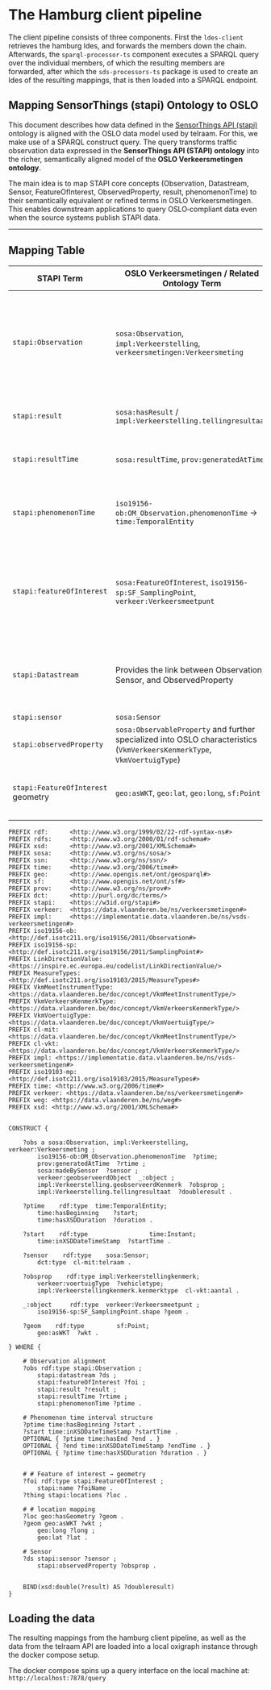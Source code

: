 # The Hamburg client pipeline

The client pipeline consists of three components. First the `ldes-client` retrieves the hamburg ldes, and forwards the members down the chain.
Afterwards, the `sparql-processor-ts` component executes a SPARQL query over the individual members, of which the resulting members are forwarded, 
after which the `sds-processors-ts` package is used to create an ldes of the resulting mappings, that is then loaded into a SPARQL endpoint.

## Mapping SensorThings (stapi) Ontology to OSLO

This document describes how data defined in the [SensorThings API (stapi)](https://w3id.org/stapi) ontology is aligned with the OSLO data model used by telraam.
For this, we make use of a SPARQL construct query.
The query transforms traffic observation data expressed in the **SensorThings API (STAPI) ontology** into the richer, semantically aligned model of the **OSLO Verkeersmetingen ontology**.  

The main idea is to map STAPI core concepts (Observation, Datastream, Sensor, FeatureOfInterest, ObservedProperty, result, phenomenonTime) to their semantically equivalent or refined terms in OSLO Verkeersmetingen.  
This enables downstream applications to query OSLO‐compliant data even when the source systems publish STAPI data.

---

## Mapping Table

| **STAPI Term** | **OSLO Verkeersmetingen / Related Ontology Term** | **Explanation** |
|----------------|---------------------------------------------------|-----------------|
| `stapi:Observation` | `sosa:Observation`, `impl:Verkeerstelling`, `verkeersmetingen:Verkeersmeting` | A traffic measurement event; aligned with SOSA/SSN and specialized as a Verkeerstelling in OSLO. |
| `stapi:result` | `sosa:hasResult` / `impl:Verkeerstelling.tellingresultaat` | The numeric count result of the traffic observation. |
| `stapi:resultTime` | `sosa:resultTime`, `prov:generatedAtTime` | Timestamp when the result became available. |
| `stapi:phenomenonTime` | `iso19156-ob:OM_Observation.phenomenonTime` → `time:TemporalEntity` | The temporal extent of the observation, mapped to ISO 19156/OWL-Time. |
| `stapi:featureOfInterest` | `sosa:FeatureOfInterest`, `iso19156-sp:SF_SamplingPoint`, `verkeer:Verkeersmeetpunt` | The sampling location (traffic measurement point), which may include geometry (WKT, lat/long). |
| `stapi:Datastream` | Provides the link between Observation, Sensor, and ObservedProperty | Not explicitly materialized in OSLO, but used to connect the sensor and property. |
| `stapi:sensor` | `sosa:Sensor` |
| `stapi:observedProperty` | `sosa:ObservableProperty` and further specialized into OSLO characteristics (`VkmVerkeersKenmerkType`, `VkmVoertuigType`) | The type of measurement (e.g. number of bicycles). |
| `stapi:FeatureOfInterest` geometry | `geo:asWKT`, `geo:lat`, `geo:long`, `sf:Point` | Spatial representation of the measurement location. |




```
PREFIX rdf:      <http://www.w3.org/1999/02/22-rdf-syntax-ns#>
PREFIX rdfs:     <http://www.w3.org/2000/01/rdf-schema#>
PREFIX xsd:      <http://www.w3.org/2001/XMLSchema#>
PREFIX sosa:     <http://www.w3.org/ns/sosa/>
PREFIX ssn:      <http://www.w3.org/ns/ssn/>
PREFIX time:     <http://www.w3.org/2006/time#>
PREFIX geo:      <http://www.opengis.net/ont/geosparql#>
PREFIX sf:       <http://www.opengis.net/ont/sf#>
PREFIX prov:     <http://www.w3.org/ns/prov#>
PREFIX dct:      <http://purl.org/dc/terms/>
PREFIX stapi:    <https://w3id.org/stapi#>
PREFIX verkeer:  <https://data.vlaanderen.be/ns/verkeersmetingen#>
PREFIX impl:     <https://implementatie.data.vlaanderen.be/ns/vsds-verkeersmetingen#>
PREFIX iso19156-ob: <http://def.isotc211.org/iso19156/2011/Observation#>
PREFIX iso19156-sp: <http://def.isotc211.org/iso19156/2011/SamplingPoint#>
PREFIX LinkDirectionValue: <https://inspire.ec.europa.eu/codelist/LinkDirectionValue/>
PREFIX MeasureTypes: <http://def.isotc211.org/iso19103/2015/MeasureTypes#>
PREFIX VkmMeetInstrumentType: <https://data.vlaanderen.be/doc/concept/VkmMeetInstrumentType/>
PREFIX VkmVerkeersKenmerkType: <https://data.vlaanderen.be/doc/concept/VkmVerkeersKenmerkType/>
PREFIX VkmVoertuigType: <https://data.vlaanderen.be/doc/concept/VkmVoertuigType/>
PREFIX cl-mit: <https://data.vlaanderen.be/doc/concept/VkmMeetInstrumentType/>
PREFIX cl-vkt: <https://data.vlaanderen.be/doc/concept/VkmVerkeersKenmerkType/>
PREFIX impl: <https://implementatie.data.vlaanderen.be/ns/vsds-verkeersmetingen#>
PREFIX iso19103-mp: <http://def.isotc211.org/iso19103/2015/MeasureTypes#>
PREFIX time: <http://www.w3.org/2006/time#>
PREFIX verkeer: <https://data.vlaanderen.be/ns/verkeersmetingen#>
PREFIX weg: <https://data.vlaanderen.be/ns/weg#>
PREFIX xsd: <http://www.w3.org/2001/XMLSchema#>


CONSTRUCT {

    ?obs a sosa:Observation, impl:Verkeerstelling, verkeer:Verkeersmeting ;
        iso19156-ob:OM_Observation.phenomenonTime  ?ptime;
        prov:generatedAtTime  ?rtime ;
        sosa:madeBySensor  ?sensor ;
        verkeer:geobserveerdObject  _:object ;
        impl:Verkeerstelling.geobserveerdKenmerk  ?obsprop ;
        impl:Verkeerstelling.tellingresultaat  ?doubleresult .

    ?ptime    rdf:type  time:TemporalEntity;
        time:hasBeginning    ?start;
        time:hasXSDDuration  ?duration .

    ?start    rdf:type                 time:Instant;
        time:inXSDDateTimeStamp  ?startTime .

    ?sensor    rdf:type    sosa:Sensor;
        dct:type  cl-mit:telraam .

    ?obsprop    rdf:type impl:Verkeerstellingkenmerk;
        verkeer:voertuigType  ?vehicletype;
        impl:Verkeerstellingkenmerk.kenmerktype  cl-vkt:aantal .

    _:object     rdf:type  verkeer:Verkeersmeetpunt ;
        iso19156-sp:SF_SamplingPoint.shape ?geom .

    ?geom    rdf:type         sf:Point;
        geo:asWKT  ?wkt .

} WHERE {

    # Observation alignment
    ?obs rdf:type stapi:Observation ;
        stapi:datastream ?ds ;
        stapi:featureOfInterest ?foi ;
        stapi:result ?result ;
        stapi:resultTime ?rtime ;
        stapi:phenomenonTime ?ptime .

    # Phenomenon time interval structure
    ?ptime time:hasBeginning ?start .
    ?start time:inXSDDateTimeStamp ?startTime .
    OPTIONAL { ?ptime time:hasEnd ?end . }
    OPTIONAL { ?end time:inXSDDateTimeStamp ?endTime . }
    OPTIONAL { ?ptime time:hasXSDDuration ?duration . }
    

    # # Feature of interest → geometry
    ?foi rdf:type stapi:FeatureOfInterest ;
        stapi:name ?foiName .
    ?thing stapi:locations ?loc .

    # # location mapping
    ?loc geo:hasGeometry ?geom .
    ?geom geo:asWKT ?wkt ;
        geo:long ?long ;
        geo:lat ?lat .

    # Sensor
    ?ds stapi:sensor ?sensor ;
        stapi:observedProperty ?obsprop .


    BIND(xsd:double(?result) AS ?doubleresult)
}
```

## Loading the data 
The resulting mappings from the hamburg client pipeline, as well as the data from the telraam API are loaded into a local oxigraph instance through the docker compose setup.

The docker compose spins up a query interface on the local machine at: `http://localhost:7878/query`